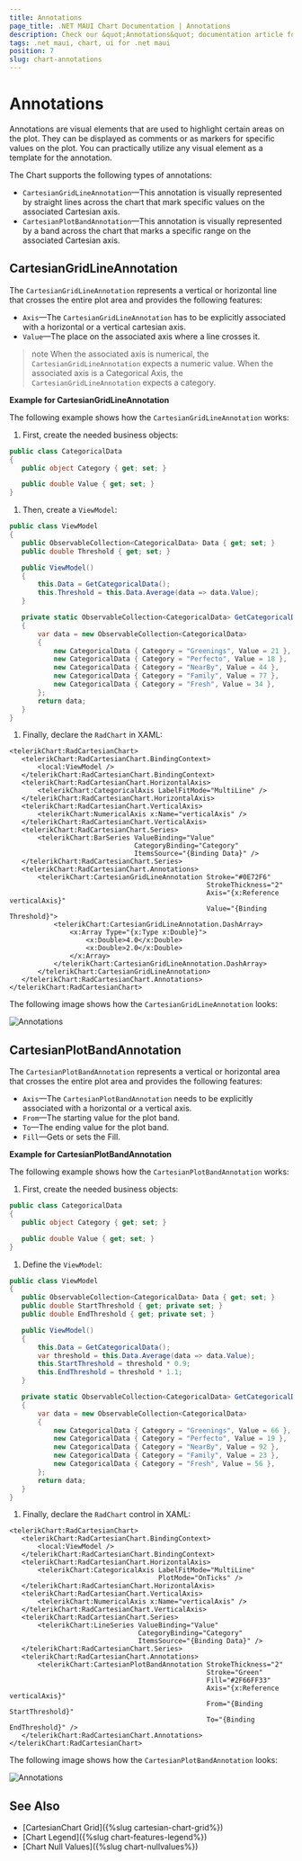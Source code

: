 ```yaml
---
title: Annotations
page_title: .NET MAUI Chart Documentation | Annotations
description: Check our &quot;Annotations&quot; documentation article for Telerik Chart for .NET MAUI.
tags: .net maui, chart, ui for .net maui
position: 7
slug: chart-annotations
---
```


# Annotations

Annotations are visual elements that are used to highlight certain areas on the plot. They can be displayed as comments or as markers for specific values on the plot. You can practically utilize any visual element as a template for the annotation.

The Chart supports the following types of annotations:

- `CartesianGridLineAnnotation`&mdash;This annotation is visually represented by straight lines across the chart that mark specific values on the associated Cartesian axis.
- `CartesianPlotBandAnnotation`&mdash;This annotation is visually represented by a band across the chart that marks a specific range on the associated Cartesian axis.

## CartesianGridLineAnnotation

The `CartesianGridLineAnnotation` represents a vertical or horizontal line that crosses the entire plot area and provides the following features:

- `Axis`&mdash;The `CartesianGridLineAnnotation` has to be explicitly associated with a horizontal or a vertical cartesian axis.
- `Value`&mdash;The place on the associated axis where a line crosses it.

>note When the associated axis is numerical, the `CartesianGridLineAnnotation` expects a numeric value. When the associated axis is a Categorical Axis, the `CartesianGridLineAnnotation` expects a category.

**Example for CartesianGridLineAnnotation**

The following example shows how the `CartesianGridLineAnnotation` works:

1. First, create the needed business objects:

 ```C#
public class CategoricalData
{
    public object Category { get; set; }

    public double Value { get; set; }
}
 ```

1. Then, create a `ViewModel`:

 ```C#
public class ViewModel
{
    public ObservableCollection<CategoricalData> Data { get; set; }
    public double Threshold { get; set; }

    public ViewModel()
    {
        this.Data = GetCategoricalData();
        this.Threshold = this.Data.Average(data => data.Value);
    }

    private static ObservableCollection<CategoricalData> GetCategoricalData()
    {
        var data = new ObservableCollection<CategoricalData>
        {
            new CategoricalData { Category = "Greenings", Value = 21 },
            new CategoricalData { Category = "Perfecto", Value = 18 },
            new CategoricalData { Category = "NearBy", Value = 44 },
            new CategoricalData { Category = "Family", Value = 77 },
            new CategoricalData { Category = "Fresh", Value = 34 },
        };
        return data;
    }
}
 ```

1. Finally, declare the `RadChart` in XAML:

 ```XAML
<telerikChart:RadCartesianChart>
    <telerikChart:RadCartesianChart.BindingContext>
        <local:ViewModel />
    </telerikChart:RadCartesianChart.BindingContext>
    <telerikChart:RadCartesianChart.HorizontalAxis>
        <telerikChart:CategoricalAxis LabelFitMode="MultiLine" />
    </telerikChart:RadCartesianChart.HorizontalAxis>
    <telerikChart:RadCartesianChart.VerticalAxis>
        <telerikChart:NumericalAxis x:Name="verticalAxis" />
    </telerikChart:RadCartesianChart.VerticalAxis>
    <telerikChart:RadCartesianChart.Series>
        <telerikChart:BarSeries ValueBinding="Value"
                                CategoryBinding="Category"
                                ItemsSource="{Binding Data}" />
    </telerikChart:RadCartesianChart.Series>
    <telerikChart:RadCartesianChart.Annotations>
        <telerikChart:CartesianGridLineAnnotation Stroke="#0E72F6"
                                                  StrokeThickness="2"
                                                  Axis="{x:Reference verticalAxis}"
                                                  Value="{Binding Threshold}">
            <telerikChart:CartesianGridLineAnnotation.DashArray>
                <x:Array Type="{x:Type x:Double}">
                    <x:Double>4.0</x:Double>
                    <x:Double>2.0</x:Double>
                </x:Array>
            </telerikChart:CartesianGridLineAnnotation.DashArray>
        </telerikChart:CartesianGridLineAnnotation>
    </telerikChart:RadCartesianChart.Annotations>
</telerikChart:RadCartesianChart>
 ```

The following image shows how the `CartesianGridLineAnnotation` looks:

![Annotations](images/chart-annotations-grid-line-examples.png)

## CartesianPlotBandAnnotation

The `CartesianPlotBandAnnotation` represents a vertical or horizontal area that crosses the entire plot area and provides the following features:

- `Axis`&mdash;The `CartesianPlotBandAnnotation` needs to be explicitly associated with a horizontal or a vertical axis.
- `From`&mdash;The starting value for the plot band.
- `To`&mdash;The ending value for the plot band.
- `Fill`&mdash;Gets or sets the Fill.

**Example for CartesianPlotBandAnnotation**

The following example shows how the `CartesianPlotBandAnnotation` works:

1. First, create the needed business objects:

 ```C#
public class CategoricalData
{
    public object Category { get; set; }

    public double Value { get; set; }
}
 ```

1. Define the `ViewModel`:

 ```C#
public class ViewModel
{
    public ObservableCollection<CategoricalData> Data { get; set; }
    public double StartThreshold { get; private set; }
    public double EndThreshold { get; private set; }

    public ViewModel()
    {
        this.Data = GetCategoricalData();
        var threshold = this.Data.Average(data => data.Value);
        this.StartThreshold = threshold * 0.9;
        this.EndThreshold = threshold * 1.1;
    }

    private static ObservableCollection<CategoricalData> GetCategoricalData()
    {
        var data = new ObservableCollection<CategoricalData>
        {
            new CategoricalData { Category = "Greenings", Value = 66 },
            new CategoricalData { Category = "Perfecto", Value = 19 },
            new CategoricalData { Category = "NearBy", Value = 92 },
            new CategoricalData { Category = "Family", Value = 23 },
            new CategoricalData { Category = "Fresh", Value = 56 },
        };
        return data;
    }
}
 ```

1. Finally, declare the `RadChart` control in XAML:

 ```XAML
<telerikChart:RadCartesianChart>
    <telerikChart:RadCartesianChart.BindingContext>
        <local:ViewModel />
    </telerikChart:RadCartesianChart.BindingContext>
    <telerikChart:RadCartesianChart.HorizontalAxis>
        <telerikChart:CategoricalAxis LabelFitMode="MultiLine"
                                      PlotMode="OnTicks" />
    </telerikChart:RadCartesianChart.HorizontalAxis>
    <telerikChart:RadCartesianChart.VerticalAxis>
        <telerikChart:NumericalAxis x:Name="verticalAxis" />
    </telerikChart:RadCartesianChart.VerticalAxis>
    <telerikChart:RadCartesianChart.Series>
        <telerikChart:LineSeries ValueBinding="Value"
                                 CategoryBinding="Category"
                                 ItemsSource="{Binding Data}" />
    </telerikChart:RadCartesianChart.Series>
    <telerikChart:RadCartesianChart.Annotations>
        <telerikChart:CartesianPlotBandAnnotation StrokeThickness="2"
                                                  Stroke="Green"
                                                  Fill="#2F66FF33"
                                                  Axis="{x:Reference verticalAxis}"
                                                  From="{Binding StartThreshold}"
                                                  To="{Binding EndThreshold}" />
    </telerikChart:RadCartesianChart.Annotations>
</telerikChart:RadCartesianChart>
 ```

The following image shows how the `CartesianPlotBandAnnotation` looks:

![Annotations](images/chart-annotations-plot-band-example.png)

## See Also

- [CartesianChart Grid]({%slug cartesian-chart-grid%})
- [Chart Legend]({%slug chart-features-legend%})
- [Chart Null Values]({%slug chart-nullvalues%})
